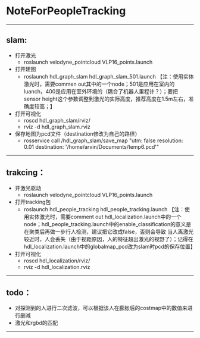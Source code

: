 # NoteForPeopleTracking
----
## slam:
* 打开激光
  * roslaunch velodyne_pointcloud VLP16_points.launch
* 打开建图
  * roslaunch hdl_graph_slam hdl_graph_slam_501.launch 【注：使用实体激光时，需要commen out其中的一个node；501是应用在室内的luanch，400是应用在室外环境的（耦合了机器人里程计？）；要把sensor height这个参数调整到激光的实际高度，推荐高度在1.5m左右，准确度较高；】
* 打开可视化
  * roscd hdl_graph_slam/rviz/
  * rviz -d hdl_graph_slam.rviz 
* 保存地图为pcd文件（destination修改为自己的路径）
  * rosservice call /hdl_graph_slam/save_map "utm: false resolution: 0.01 destination: '/home/arvin/Documents/temp6.pcd'" 

----
## trakcing：
* 开激光驱动
  * roslaunch velodyne_pointcloud VLP16_points.launch
* 打开tracking包
  * roslaunch hdl_people_tracking hdl_people_tracking.launch 【注：使用实体激光时，需要comment out hdl_localization.launch中的一个node；hdl_people_tracking.launch中的enable_classification的意义是在聚类后再做一步行人检测，建议把它改成false，否则会导致 当人离激光较近时，人会丢失（由于视距原因，人的特征超出激光的视野了）；记得在hdl_localization.launch中的globalmap_pcd改为slam时pcd的保存位置】
* 打开可视化
  * roscd hdl_localization/rviz/
  * rviz -d hdl_localization.rviz 

----
## todo：
* 对探测到的人进行二次滤波，可以根据该人在膨胀后的costmap中的数值来进行删减
* 激光和rgbd的匹配

----
